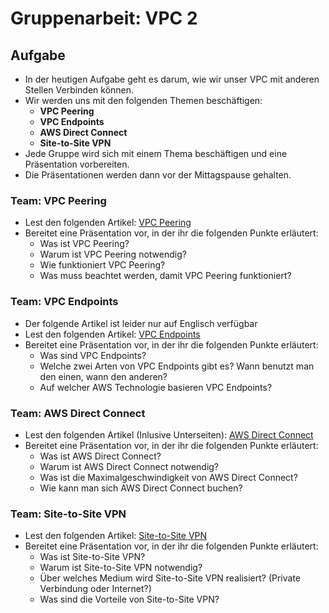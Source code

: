 # Gruppenarbeit: VPC 2

## Aufgabe

- In der heutigen Aufgabe geht es darum, wie wir unser VPC mit anderen Stellen Verbinden können.
- Wir werden uns mit den folgenden Themen beschäftigen:
  - **VPC Peering**
  - **VPC Endpoints**
  - **AWS Direct Connect**
  - **Site-to-Site VPN**
- Jede Gruppe wird sich mit einem Thema beschäftigen und eine Präsentation vorbereiten.
- Die Präsentationen werden dann vor der Mittagspause gehalten.

### Team: VPC Peering

- Lest den folgenden Artikel: [VPC Peering](https://docs.aws.amazon.com/de_de/vpc/latest/peering/what-is-vpc-peering.html)
- Bereitet eine Präsentation vor, in der ihr die folgenden Punkte erläutert:
  - Was ist VPC Peering?
  - Warum ist VPC Peering notwendig?
  - Wie funktioniert VPC Peering?
  - Was muss beachtet werden, damit VPC Peering funktioniert?

### Team: VPC Endpoints

- Der folgende Artikel ist leider nur auf Englisch verfügbar
- Lest den folgenden Artikel: [VPC Endpoints](https://docs.aws.amazon.com/de_de/vpc/latest/userguide/vpc-endpoints.html)
- Bereitet eine Präsentation vor, in der ihr die folgenden Punkte erläutert:
  - Was sind VPC Endpoints?
  - Welche zwei Arten von VPC Endpoints gibt es? Wann benutzt man den einen, wann den anderen?
  - Auf welcher AWS Technologie basieren VPC Endpoints?

### Team: AWS Direct Connect

- Lest den folgenden Artikel (Inlusive Unterseiten): [AWS Direct Connect](https://aws.amazon.com/de/directconnect/) 
- Bereitet eine Präsentation vor, in der ihr die folgenden Punkte erläutert:
  - Was ist AWS Direct Connect?
  - Warum ist AWS Direct Connect notwendig?
  - Was ist die Maximalgeschwindigkeit von AWS Direct Connect?
  - Wie kann man sich AWS Direct Connect buchen?

### Team: Site-to-Site VPN

- Lest den folgenden Artikel: [Site-to-Site VPN](https://docs.aws.amazon.com/de_de/vpn/latest/s2svpn/Welcome.html)
- Bereitet eine Präsentation vor, in der ihr die folgenden Punkte erläutert:
  - Was ist Site-to-Site VPN?
  - Warum ist Site-to-Site VPN notwendig?
  - Über welches Medium wird Site-to-Site VPN realisiert? (Private Verbindung oder Internet?)
  - Was sind die Vorteile von Site-to-Site VPN?
